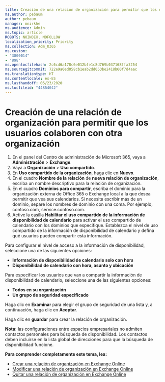 ```yaml
---
title: Creación de una relación de organización para permitir que los usuarios colaboren con otra organización
ms.author: pebaum
author: pebaum
manager: mnirkhe
ms.audience: Admin
ms.topic: article
ROBOTS: NOINDEX, NOFOLLOW
localization_priority: Priority
ms.collection: Adm_O365
ms.custom:
- "3800014"
- "898"
ms.openlocfilehash: 2c6cd6a178c6e012bfe1c8d769b037168ffa3254
ms.sourcegitcommit: 722e9a0ed058cb1eab2dd053be2418b60f7d4aac
ms.translationtype: HT
ms.contentlocale: es-ES
ms.lasthandoff: 06/23/2020
ms.locfileid: "44854042"
---
```

# <a name="create-an-organization-relationship-to-allow-your-users-to-collaborate-with-another-organization"></a>Creación de una relación de organización para permitir que los usuarios colaboren con otra organización

1. En el panel del Centro de administración de Microsoft 365, vaya a **Administración** > **Exchange**.
2. Vaya a **Organización** > **Uso compartido**.
3. En **Uso compartido de la organización**, haga clic en **Nuevo**.
4. En el cuadro **Nombre de la relación** de **nueva relación de organización**, escriba un nombre descriptivo para la relación de organización.
5. En el cuadro **Dominios para compartir**, escriba el dominio para la organización externa de Office 365 o Exchange local a la que desea permitir que vea sus calendarios. Si necesita escribir más de un dominio, separe los nombres de dominio con una coma. Por ejemplo, contoso.com, service.contoso.com.
6. Active la casilla **Habilitar el uso compartido de la información de disponibilidad de calendario** para activar el uso compartido de calendario con los dominios que especifique. Establezca el nivel de uso compartido de la información de disponibilidad de calendario y defina qué usuarios pueden compartir esta información.  

Para configurar el nivel de acceso a la información de disponibilidad, seleccione una de las siguientes opciones:

- **Información de disponibilidad de calendario solo con hora**
- **Disponibilidad de calendario con hora, asunto y ubicación**  

 Para especificar los usuarios que van a compartir la información de disponibilidad de calendario, seleccione una de las siguientes opciones:

- **Todos en su organización**
- **Un grupo de seguridad especificado**  

Haga clic en **Examinar** para elegir el grupo de seguridad de una lista y, a continuación, haga clic en **Aceptar**.

Haga clic en **guardar** para crear la relación de organización.  

**Nota:** las configuraciones entre espacios empresariales no admiten contactos personales para búsqueda de disponibilidad. Los contactos deben incluirse en la lista global de direcciones para que la búsqueda de disponibilidad funcione.

**Para comprender completamente este tema, lea:**

- [Crear una relación de organización en Exchange Online](https://docs.microsoft.com/exchange/sharing/organization-relationships/create-an-organization-relationship)
- [Modificar una relación de organización en Exchange Online](https://docs.microsoft.com/exchange/sharing/organization-relationships/modify-an-organization-relationship)
- [Quitar una relación de organización en Exchange Online](https://docs.microsoft.com/exchange/sharing/organization-relationships/remove-an-organization-relationship)
